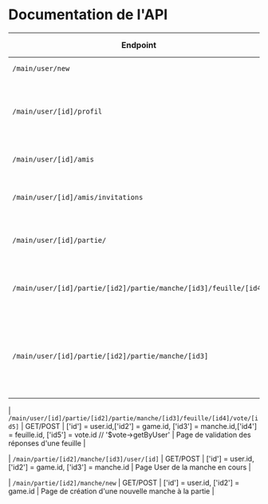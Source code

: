 # Documentation de l'API

| Endpoint | Méthode HTTP | Donnée(s) | Description |
|--|--|--|--|
| `/main/user/new` | GET/POST | - | Nouvel utilisateur |
| `/main/user/[id]/profil` | GET/POST | ['id']=user.id  ['id2'] = partie.id `$parties->getByUserWhereFINISH` | Page profil du joueur (Résumé infos, stats, derniers résultats) |
| `/main/user/[id]/amis` | GET/POST | ['id'] = user.id `$amis->getByUser` | Page des amis du joueur |
| `/main/user/[id]/amis/invitations` | GET/POST | ['id'] = user.id,['id'] = user.id`$invitations->getByUser&UserDemand` | Page des invitations reçues et envoyées |
| `/main/user/[id]/partie/` | GET | ['id'] = user.id // '$games->findByUserId&NOT FINISH' | Page des parties du joueur |
| `/main/user/[id]/partie/[id2]/partie/manche/[id3]/feuille/[id4]` | GET/POST | ['id'] = user.id, ['id2'] = game.id, ['id3'] = manche.id, ['id4'] = feuille.id | Page réponse d'un joueur à une manche  |
| `/main/user/[id]/partie/[id2]/partie/manche/[id3]` | GET/POST | ['id'] = user.id, ['id2'] = game.id // '$game->getByUser', ['id3'] = manche.id // '$manche->getByGame', ['id4'] = feuille.id // '$feuilles->getByManche'| Page réponse d'un joueur à une manche  |

| `/main/user/[id]/partie/[id2]/partie/manche/[id3]/feuille/[id4]/vote/[id5]` | GET/POST | ['id'] = user.id,['id2'] = game.id, ['id3'] = manche.id,['id4'] = feuille.id, ['id5'] = vote.id // '$vote->getByUser' | Page de validation des réponses d'une feuille  |

| `/main/partie/[id2]/manche/[id3]/user/[id]` | GET/POST | ['id'] = user.id, ['id2'] = game.id, ['id3'] = manche.id | Page User de la manche en cours |

| `/main/partie/[id2]/manche/new` | GET/POST | ['id'] = user.id, ['id2'] = game.id | Page de création d'une nouvelle manche à la partie |